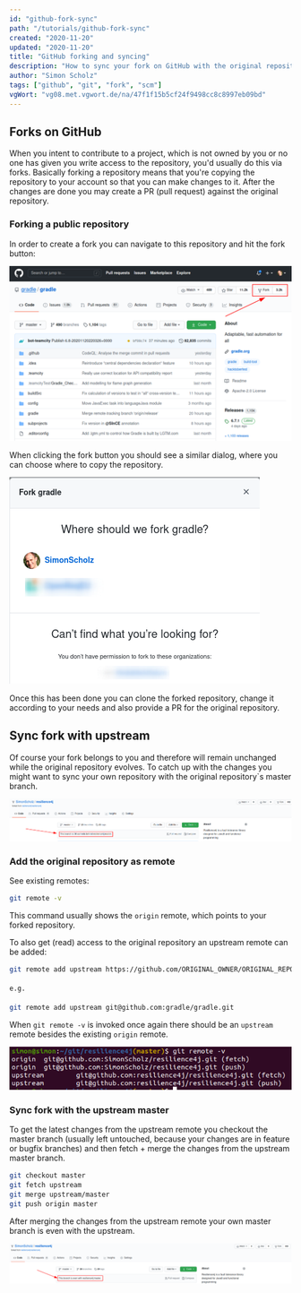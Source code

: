 ```yaml
---
id: "github-fork-sync"
path: "/tutorials/github-fork-sync"
created: "2020-11-20"
updated: "2020-11-20"
title: "GitHub forking and syncing"
description: "How to sync your fork on GitHub with the original repository"
author: "Simon Scholz"
tags: ["github", "git", "fork", "scm"]
vgWort: "vg08.met.vgwort.de/na/47f1f15b5cf24f9498cc8c8997eb09bd"
---
```


## Forks on GitHub

When you intent to contribute to a project, which is not owned by you or no one has given you write access to the repository, you'd usually do this via forks.
Basically forking a repository means that you're copying the repository to your account so that you can make changes to it.
After the changes are done you may create a PR (pull request) against the original repository.

### Forking a public repository

In order to create a fork you can navigate to this repository and hit the fork button:

![GitHub fork button](./fork-button-github.png)

When clicking the fork button you should see a similar dialog, where you can choose where to copy the repository.

![GitHub fork button](./fork-dialog-github.png)

Once this has been done you can clone the forked repository, change it according to your needs and also provide a PR for the original repository.

## Sync fork with upstream

Of course your fork belongs to you and therefore will remain unchanged while the original repository evolves.
To catch up with the changes you might want to sync your own repository with the original repository`s master branch.

![Branch behind forked repo](./branch-behind-forked-repo.png)

### Add the original repository as remote

See existing remotes:

```bash
git remote -v
```

This command usually shows the `origin` remote, which points to your forked repository.

To also get (read) access to the original repository an upstream remote can be added:

```bash
git remote add upstream https://github.com/ORIGINAL_OWNER/ORIGINAL_REPOSITORY.git

e.g.

git remote add upstream git@github.com:gradle/gradle.git
```

When `git remote -v` is invoked once again there should be an `upstream` remote besides the existing `origin` remote.

![git remote -v command](./git-remote-v.png)

### Sync fork with the upstream master

To get the latest changes from the upstream remote you checkout the master branch (usually left untouched, because your changes are in feature or bugfix branches) and then fetch + merge the changes from the upstream master branch.

```bash
git checkout master
git fetch upstream
git merge upstream/master
git push origin master
```

After merging the changes from the upstream remote your own master branch is even with the upstream.

![Branch even with forked repo](./branch-even-forked-repo.png)
